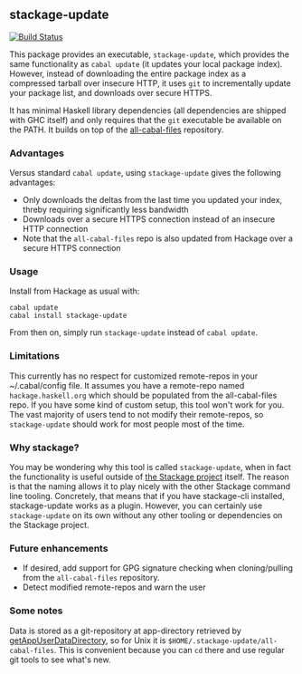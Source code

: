 ## stackage-update

[![Build Status](https://travis-ci.org/fpco/stackage-update.svg?branch=master)](https://travis-ci.org/fpco/stackage-update)

This package provides an executable, `stackage-update`, which provides the same
functionality as `cabal update` (it updates your local package index). However,
instead of downloading the entire package index as a compressed tarball over
insecure HTTP, it uses `git` to incrementally update your package list, and
downloads over secure HTTPS.

It has minimal Haskell library dependencies (all dependencies are shipped with
GHC itself) and only requires that the `git` executable be available on the
PATH. It builds on top of the
[all-cabal-files](https://github.com/commercialhaskell/all-cabal-files)
repository.

### Advantages

Versus standard `cabal update`, using `stackage-update` gives the following advantages:

* Only downloads the deltas from the last time you updated your index, threby requiring significantly less bandwidth
* Downloads over a secure HTTPS connection instead of an insecure HTTP connection
* Note that the `all-cabal-files` repo is also updated from Hackage over a secure HTTPS connection

### Usage

Install from Hackage as usual with:

```
cabal update
cabal install stackage-update
```

From then on, simply run `stackage-update` instead of `cabal update`.

### Limitations

This currently has no respect for customized remote-repos in your
~/.cabal/config file. It assumes you have a remote-repo named
`hackage.haskell.org` which should be populated from the all-cabal-files repo.
If you have some kind of custom setup, this tool won't work for you. The vast
majority of users tend to not modify their remote-repos, so `stackage-update`
should work for most people most of the time.

### Why stackage?

You may be wondering why this tool is called `stackage-update`, when in fact
the functionality is useful outside of [the Stackage
project](https://www.stackage.org/) itself. The reason is that the naming
allows it to play nicely with the other Stackage command line tooling.
Concretely, that means that if you have stackage-cli installed, stackage-update
works as a plugin. However, you can certainly use `stackage-update` on its own
without any other tooling or dependencies on the Stackage project.

### Future enhancements

* If desired, add support for GPG signature checking when cloning/pulling from the `all-cabal-files` repository.
* Detect modified remote-repos and warn the user

### Some notes

Data is stored as a git-repository at app-directory retrieved by [getAppUserDataDirectory](http://hackage.haskell.org/package/directory/docs/System-Directory.html#v:getAppUserDataDirectory), so for Unix it is `$HOME/.stackage-update/all-cabal-files`. This is convenient because you can `cd` there and use regular git tools to see what's new.
